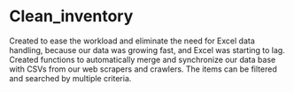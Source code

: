 # Clean_inventory
Created to ease the workload and eliminate the need for Excel data handling, because our data was growing fast, and Excel was starting to lag. Created functions to automatically merge and synchronize our data base with CSVs from our web scrapers and crawlers. The items can be filtered and searched by multiple criteria. 
